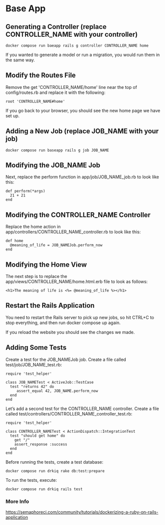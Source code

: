 # Base App

## Generating a Controller (replace CONTROLLER_NAME with your controller)
`docker compose run baeapp rails g controller CONTROLLER_NAME home`

If you wanted to generate a model or run a migration, you would run them in the same way.

## Modify the Routes File
Remove the get 'CONTROLLER_NAME/home' line near the top of config/routes.rb and replace it with the following:

`root 'CONTROLLER_NAME#home'`

If you go back to your browser, you should see the new home page we have set up.

## Adding a New Job (replace JOB_NAME with your job)
`docker compose run baseapp rails g job JOB_NAME`

## Modifying the JOB_NAME Job
Next, replace the perform function in app/job/JOB_NAME_job.rb to look like this:
```
def perform(*args)
  21 + 21
end
```

## Modifying the CONTROLLER_NAME Controller
Replace the home action in app/controllers/CONTROLLER_NAME_controller.rb to look like this:

```
def home
  @meaning_of_life = JOB_NAMEJob.perform_now
end
```

## Modifying the Home View
The next step is to replace the app/views/CONTROLLER_NAME/home.html.erb file to look as follows:

`<h1>The meaning of life is <%= @meaning_of_life %></h1>`

## Restart the Rails Application
You need to restart the Rails server to pick up new jobs, so hit CTRL+C to stop everything, and then run docker compose up again.

If you reload the website you should see the changes we made.

## Adding Some Tests
Create a test for the JOB_NAMEJob job. Create a file called test/job/JOB_NAME_test.rb:
```
require 'test_helper'

class JOB_NAMETest < ActiveJob::TestCase
  test "returns 42" do
     assert_equal 42, JOB_NAME.perform_now
  end
end
```
Let’s add a second test for the CONTROLLER_NAME controller. Create a file called test/controllers/CONTROLLER_NAME_controller_test.rb:

```
require 'test_helper'

class CONTROLLER_NAMETest < ActionDispatch::IntegrationTest
  test "should get home" do
    get "/"
    assert_response :success
  end
end
```

Before running the tests, create a test database:

`docker compose run drkiq rake db:test:prepare`

To run the tests, execute:

`docker compose run drkiq rails test`

### More Info
https://semaphoreci.com/community/tutorials/dockerizing-a-ruby-on-rails-application

